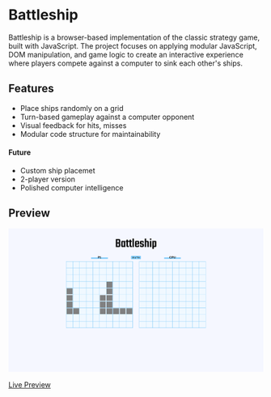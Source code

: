 # Battleship

Battleship is a browser-based implementation of the classic strategy game, built with JavaScript. The project focuses on applying modular JavaScript, DOM manipulation, and game logic to create an interactive experience where players compete against a computer to sink each other's ships.

## Features

- Place ships randomly on a grid
- Turn-based gameplay against a computer opponent
- Visual feedback for hits, misses
- Modular code structure for maintainability

#### Future
- Custom ship placemet
- 2-player version
- Polished computer intelligence

## Preview

![Battleship Webpage Preview](./img/preview.png)

[Live Preview](https://vicker14.github.io/battleship/)
